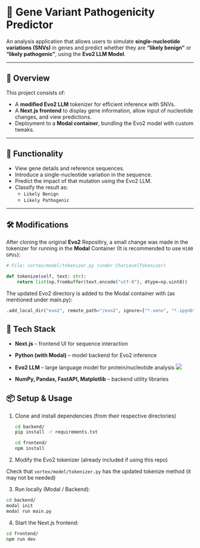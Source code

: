 # 🧬 Gene Variant Pathogenicity Predictor

An analysis application that allows users to simulate **single-nucleotide variations (SNVs)** in genes and predict whether they are **“likely benign”** or **“likely pathogenic”**, using the **Evo2 LLM Model**.

---

## 🚀 Overview

This project consists of:

- A **modified Evo2 LLM** tokenizer for efficient inference with SNVs.
- A **Next.js frontend** to display gene information, allow input of nucleotide changes, and view predictions.
- Deployment to a **Modal container**, bundling the Evo2 model with custom tweaks.

---

## 🧪 Functionality

- View gene details and reference sequences.
- Introduce a single-nucleotide variation in the sequence.
- Predict the impact of that mutation using the Evo2 LLM.
- Classify the result as:
  - `Likely Benign`
  - `Likely Pathogenic`

---

## 🛠️ Modifications

After cloning the original **Evo2** Repositiry, a small change was made in the tokenizer for running in the **Modal** Container (It is recommended to use `H100 GPUs`):

```python
# File: vortex/model/tokenizer.py (under CharLevelTokenizer)

def tokenize(self, text: str):
    return list(np.frombuffer(text.encode("utf-8"), dtype=np.uint8))
```

The updated Evo2 directory is added to the Modal container with (as mentioned under main.py):
```python
.add_local_dir("evo2", remote_path="/evo2", ignore=["*.venv", "*.ipynb"], copy=True)
```

## 🧱 Tech Stack

- **Next.js** – frontend UI for sequence interaction

- **Python (with Modal)** – model backend for Evo2 inference

- **Evo2 LLM** – large language model for protein/nucleotide analysis [<img src="https://img.icons8.com/?size=25&id=467&format=png&color=ffffff">](https://github.com/ArcInstitute/evo2)

- **NumPy, Pandas, FastAPI, Matplotlib** – backend utility libraries

## 📦 Setup & Usage

1. Clone and install dependencies (from their respective directories)
   ```bash
   cd backend/
   pip install -r requirements.txt
   ```
   
   ```bash
   cd frontend/
   npm install
   ```

2. Modify the Evo2 tokenizer (already included if using this repo)
   
  Check that `vortex/model/tokenizer.py` has the updated tokenize method (it may not be needed)

3. Run locally (Modal / Backend):
```bash
cd backend/
modal init 
modal run main.py
``` 

4. Start the Next.js frontend:
```bash
cd frontend/
npm run dev
```
